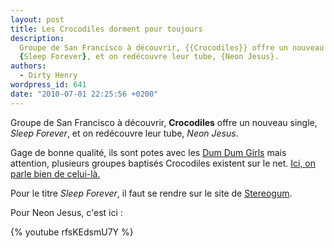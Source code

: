 ```yaml
---
layout: post
title: Les Crocodiles dorment pour toujours
description:
  Groupe de San Francisco à découvrir, {{Crocodiles}} offre un nouveau single,
  {Sleep Forever}, et on redécouvre leur tube, {Neon Jesus}.
authors:
  - Dirty Henry
wordpress_id: 641
date: "2010-07-01 22:25:56 +0200"
---
```


Groupe de San Francisco à découvrir, **Crocodiles** offre un nouveau single,
_Sleep Forever_, et on redécouvre leur tube, _Neon Jesus_.

Gage de bonne qualité, ils sont potes avec les [Dum Dum Girls](588) mais
attention, plusieurs groupes baptisés Crocodiles existent sur le net.
[Ici, on parle bien de celui-là.](http://www.myspace.com/crocodilescrocodilescrocodiles)

Pour le titre _Sleep Forever_, il faut se rendre sur le site de
[Stereogum](http://stereogum.com/408972/crocodiles-sleep-forever-stereogum-premiere/mp3s/).

Pour Neon Jesus, c'est ici :

{% youtube rfsKEdsmU7Y %}
